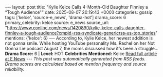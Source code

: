 --- layout: post title: "Kylie Kelce Calls 4-Month-Old Daughter Finnley a “Tough Audience\"" date: 2025-08-07 20:19:43 +0000 categories: gossip tags: ['kelce', 'source-e_news', 'drama-hot'] drama_score: 6 primary_celebrity: kelce source: e_news source_url: "https://www.eonline.com/news/1420890/kylie-kelce-calls-daughter-finnley-a-tough-audience?cmpid=rss-syndicate-genericrss-us-top_stories" mentions: {'kelce': 6} --- According to, Kylie Kelce, her newest addition is not gonna smile. While hosting YouTube personality Ms. Rachel on her Not Gonna Lie podcast August 7, the moms discussed how it's been a struggle... **Drama Score:** 6 | **Level:** HOT **Celebrities Mentioned:** Kelce [Read full article at E News](https://www.eonline.com/news/1420890/kylie-kelce-calls-daughter-finnley-a-tough-audience?cmpid=rss-syndicate-genericrss-us-top_stories) --- *This post was automatically generated from RSS feeds. Drama scores are calculated based on mention frequency and source reliability.*